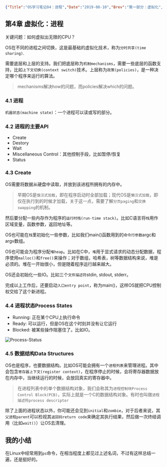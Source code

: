 ```json lw-blog-meta
{"Title":"OS学习笔记04：进程","Date":"2019-08-10","Brev":"第一部分：虚拟化","Tags":["OS"]}
```



## 第4章 虚拟化：进程

关键问题：如何虚拟出无限的CPU？

OS在不同的进程之间切换，这是最基础的虚拟化技术，称为`分时共享(time sharing)`.

需要底层和上层的支持。我们把底层称为`机制mechanisms`，需要一些底层的函数支持，比如`上下文切换(context switch)`技术。上层称为`政策(policies)`，是一种决定哪个程序来运行的算法。

> mechanisms解决how的问题，而policies解决which的问题。

### 4.1 进程

`机器状态(machine state)`：一个进程可以读或写的部分。

### 4.2 进程的主要API

- Create
- Destory
- Wait
- Miscellaneous Control：其他控制手段，比如暂停/恢复
- Status

### 4.3 Create

OS需要将数据从硬盘中读取，并放到该进程所拥有的内存中。

> 早期OS是`饿汉式加载`，即在程序启动时全部加载；现代OS是`懒汉式加载`，即仅在执行到的时候才加载，关于这一点，需要了解`分页paging`和`交换swapping`的机制。

然后要分配一些内存作为程序的`运行时栈(run-time stack)`。比如C语言将`栈`用作区域变量，函数参数，返回地址等。

OS也可能在`栈`里初始化一些参数，比如我们main()函数用到的`命令行参数`argc和argv数组。

OS也可能会为程序分配`堆heap`。比如在C中，`堆`用于显式请求的动态分配数据，程序使用`malloc()`和`free()`来操作；对于数组，哈希表，树等数据结构来说，堆是必须的。堆在一开始很小，但是随着程序运行越来越大。

OS还会初始化一些IO。比如三个`文件描述符`stdin, stdout, stderr。

完成以上工作后，还要启动`入口entry point`，称为main()，这样OS就把CPU控制权交给了这个新进程。

### 4.4 进程状态Process States

- Running: 正在某个CPU上执行命令
- Ready: 可以运行，但是OS在这个时刻并没有让它运行
- Blocked: 被某些操作阻塞住了。比如IO。

![Process-Status](/static/blog/2019-08-10-Process-Status.png)

### 4.5 数据结构Data Structures

OS也是程序，也要数据结构。比如OS可能会拥有一个`进程列表`来管理进程。其中会包含`寄存器上下文(register context)`，在程序停止的时候，会将寄存器数据放在内存中，当继续运行的时候，会放回真实的寄存器中。

> 在进程列表中的单个数据结构对象，我们会称其为`进程控制块Process Control Block(PCB)`，实际上就是一个C的数据结构对象。有时也叫做`进程描述符process descriptor`

除了上面的进程状态以外，你可能还会见到`initial`和`zombie`，对于后者来说，其`父进程parent`可以检视其`返回码return code`来确定其执行结果，然后做一次终结调用（比如`wait()`）让OS去清理。

## 我的小结

在Linux中经常用到`ps`命令，在相当程度上都见过上述名词，不过有这样总结一遍，还是挺好的。
